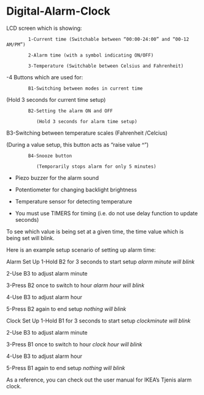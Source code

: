 # Digital-Alarm-Clock
 LCD screen which is showing:

            1-Current time (Switchable between “00:00-24:00” and “00-12 AM/PM”)

            2-Alarm time (with a symbol indicating ON/OFF)

            3-Temperature (Switchable between Celsius and Fahrenheit)

-4 Buttons which are used for:

            B1-Switching between modes in current time

   (Hold 3 seconds for current time setup)

            B2-Setting the alarm ON and OFF

               (Hold 3 seconds for alarm time setup)

B3-Switching between temperature scales (Fahrenheit /Celcius)

   (During a value setup, this button acts as “raise value ^”)

            B4-Snooze button

               (Temporarily stops alarm for only 5 minutes)

- Piezo buzzer for the alarm sound

- Potentiometer for changing backlight brightness

- Temperature sensor for detecting temperature

- You must use TIMERS for timing (i.e. do not use delay function to update seconds)

 

To see which value is being set at a given time, the time value which is being set will blink.

Here is an example setup scenario of setting up alarm time:

Alarm Set Up
1-Hold B2 for 3 seconds to start setup *alarm minute will blink*

2-Use   B3 to adjust alarm minute

3-Press B2 once to switch to hour *alarm hour will blink*

4-Use   B3 to adjust alarm hour

5-Press B2 again to end setup *nothing will blink*

Clock Set Up
1-Hold B1 for 3 seconds to start setup *clockminute will blink*

2-Use   B3 to adjust alarm minute

3-Press B1 once to switch to hour *clock hour will blink*

4-Use   B3 to adjust alarm hour

5-Press B1 again to end setup *nothing will blink*

As a reference, you can check out the user manual for IKEA’s Tjenis alarm clock.
